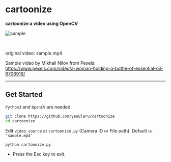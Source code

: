 # cartoonize

**cartoonize a video using OpenCV**

![sample](./sample.gif)

<br />

original video: sample.mp4

Sample video by Mikhail Nilov from Pexels: https://www.pexels.com/video/a-woman-holding-a-bottle-of-essential-oil-6706916/

---

## Get Started

`Python3` and `OpenCV` are needed.

```bash
git clone https://github.com/yeoularu/cartoonize
cd cartoonize
```

Edit `video_source` at `cartoonize.py` (Camera ID or File path). Default is `'sample.mp4'`

```bash
python cartoonize.py
```

- Press the Esc key to exit.

